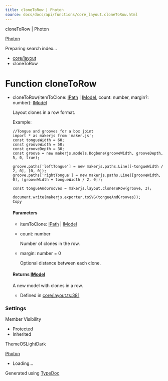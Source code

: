 ```yaml
---
title: cloneToRow | Photon
source: docs/docs/api/functions/core_layout.cloneToRow.html
---
```


cloneToRow | Photon

[Photon](../index.html)




Preparing search index...

* [core/layout](../modules/core_layout.html)
* cloneToRow

# Function cloneToRow

* cloneToRow(itemToClone: [IPath](../interfaces/core_schema.IPath.html) | [IModel](../interfaces/core_schema.IModel.html), count: number, margin?: number): [IModel](../interfaces/core_schema.IModel.html)

  Layout clones in a row format.

  Example:

  ```
  //Tongue and grooves for a box joint
  import * as makerjs from 'maker.js';
  const tongueWidth = 60;
  const grooveWidth = 50;
  const grooveDepth = 30;
  const groove = new makerjs.models.Dogbone(grooveWidth, grooveDepth, 5, 0, true);

  groove.paths['leftTongue'] = new makerjs.paths.Line([-tongueWidth / 2, 0], [0, 0]);
  groove.paths['rightTongue'] = new makerjs.paths.Line([grooveWidth, 0], [grooveWidth + tongueWidth / 2, 0]);

  const tongueAndGrooves = makerjs.layout.cloneToRow(groove, 3);

  document.write(makerjs.exporter.toSVG(tongueAndGrooves));
  Copy
  ```

  #### Parameters

  + itemToClone: [IPath](../interfaces/core_schema.IPath.html) | [IModel](../interfaces/core_schema.IModel.html)
  + count: number

    Number of clones in the row.
  + margin: number = 0

    Optional distance between each clone.

  #### Returns [IModel](../interfaces/core_schema.IModel.html)

  A new model with clones in a row.

  + Defined in [core/layout.ts:381](https://github.com/mwhite454/photon/blob/main/packages/photon/src/core/layout.ts#L381)

### Settings

Member Visibility

* Protected
* Inherited

ThemeOSLightDark

[Photon](../index.html)

* Loading...

Generated using [TypeDoc](https://typedoc.org/)
